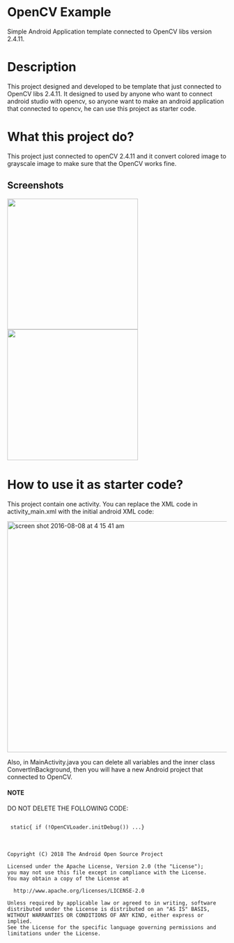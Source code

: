 # OpenCV Example
Simple Android Application template connected to OpenCV libs version 2.4.11.

# Description
This project designed and developed to be template that just connected to OpenCV libs 2.4.11. It designed to used by anyone who want to connect android studio with opencv, so anyone want to make an android application that connected to opencv, he can use this project as starter code.



# What this project do?
This project just connected to openCV 2.4.11 and it convert colored image to grayscale image to make sure that the OpenCV works fine.

## Screenshots
<img src="https://cloud.githubusercontent.com/assets/16334887/17467204/fe45081c-5d1b-11e6-921e-1fb058c571ae.png" width="300"/>  <img src="https://cloud.githubusercontent.com/assets/16334887/17467199/f4949292-5d1b-11e6-86ce-e26477400e07.png" width="300"/>


# How to use it as starter code?
This project contain one activity. You can replace the XML code in activity_main.xml with the initial android XML code:

<img width="530" alt="screen shot 2016-08-08 at 4 15 41 am" src="https://cloud.githubusercontent.com/assets/16334887/17467493/e5b924d8-5d1e-11e6-845b-9184eea5dc81.png">

Also, in MainActivity.java you can delete all variables and the inner class ConvertInBackground, then you will have a new Android project that connected to OpenCV.

#### NOTE
DO NOT DELETE THE FOLLOWING CODE:


<code>
 static{ if (!OpenCVLoader.initDebug()) ...}
</code>
<br/><br/>

```
Copyright (C) 2018 The Android Open Source Project

Licensed under the Apache License, Version 2.0 (the "License");
you may not use this file except in compliance with the License.
You may obtain a copy of the License at
  
  http://www.apache.org/licenses/LICENSE-2.0
  
Unless required by applicable law or agreed to in writing, software
distributed under the License is distributed on an "AS IS" BASIS,
WITHOUT WARRANTIES OR CONDITIONS OF ANY KIND, either express or implied.
See the License for the specific language governing permissions and
limitations under the License.
```
